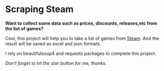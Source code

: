 # Scraping Steam

__Want to collect some data such as prices, 
discounts, releases,etc from the list of games?__

Cool, this project will help you to take a list of games from [Steam](https://store.steampowered.com/).
And the result will be saved as excel and json formats.

I rely on beautifulsoup4 and requests packages to complete this project.

_Don't forget to hit the star button for me, thanks._